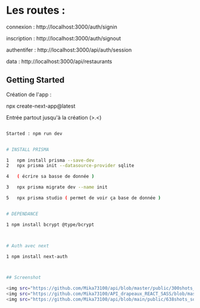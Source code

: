 # Les routes : 

connexion : http://localhost:3000/auth/signin

inscription : http://localhost:3000/auth/signout

authentifer : http://localhost:3000/api/auth/session

data : http://localhost:3000/api/restaurants


## Getting Started

Création de l'app : 

npx create-next-app@latest

Entrée partout jusqu'à la création (>.<)

```bash START

Started : npm run dev


# INSTALL PRISMA

1   npm install prisma --save-dev
2   npx prisma init --datasource-provider sqlite

4   ( écrire sa basse de donnée )

3   npx prisma migrate dev --name init

5   npx prisma studio ( permet de voir ça base de donnée )


# DEPENDANCE

1 npm install bcrypt @type/bcrypt



# Auth avec next

1 npm install next-auth



## Screenshot

<img src="https://github.com/Mika73100/api/blob/master/public/300shots_so.png"/>
<img src="https://github.com/Mika73100/API_drapeaux_REACT_SASS/blob/master/public/1637.png" />
<img src="https://github.com/Mika73100/api/blob/main/public/638shots_so.png"/>
        



